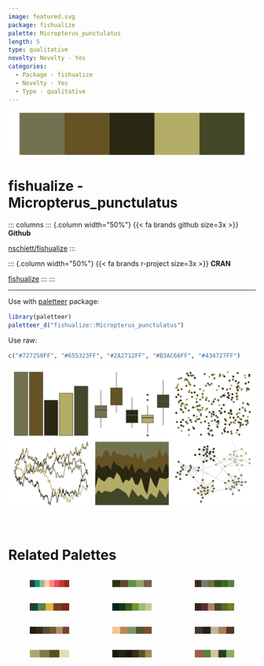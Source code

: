 ```yaml
---
image: featured.svg
package: fishualize
palette: Micropterus_punctulatus
length: 5
type: qualitative
novelty: Novelty - Yes
categories:
  - Package - fishualize
  - Novelty - Yes
  - Type - qualitative
---
```


![](featured.svg)

# fishualize - Micropterus_punctulatus 

::: columns
::: {.column width="50%"}
{{< fa brands github size=3x >}}
**Github**

[nschiett/fishualize](https://github.com/nschiett/fishualize)
:::

::: {.column width="50%"}
{{< fa brands r-project size=3x >}}
**CRAN**

[fishualize](https://CRAN.R-project.org/package=fishualize)
:::
:::

<hr> 

Use with [paletteer](https://emilhvitfeldt.github.io/paletteer/) package:

```r
library(paletteer)
paletteer_d("fishualize::Micropterus_punctulatus")
```

Use raw:

```r
c("#727250FF", "#655323FF", "#2A2712FF", "#B3AC66FF", "#434727FF")
``` 

![](examples.svg) 

<br>

# Related Palettes

<div class="list" style="display: grid; grid-template-columns: auto auto auto;"> <figure class="figure">
<a href="../../awtools/a_palette/"> <img src="../../awtools/a_palette/featured.svg" style="width: 100%;" class="figure-img"></a>
</figure> <figure class="figure">
<a href="../../calecopal/redwood1/"> <img src="../../calecopal/redwood1/featured.svg" style="width: 100%;" class="figure-img"></a>
</figure> <figure class="figure">
<a href="../../colRoz/c_australasiae/"> <img src="../../colRoz/c_australasiae/featured.svg" style="width: 100%;" class="figure-img"></a>
</figure> <figure class="figure">
<a href="../../lisa/ClaudeMonet/"> <img src="../../lisa/ClaudeMonet/featured.svg" style="width: 100%;" class="figure-img"></a>
</figure> <figure class="figure">
<a href="../../werpals/monet/"> <img src="../../werpals/monet/featured.svg" style="width: 100%;" class="figure-img"></a>
</figure> <figure class="figure">
<a href="../../colRoz/a_conica/"> <img src="../../colRoz/a_conica/featured.svg" style="width: 100%;" class="figure-img"></a>
</figure> <figure class="figure">
<a href="../../beyonce/X42/"> <img src="../../beyonce/X42/featured.svg" style="width: 100%;" class="figure-img"></a>
</figure> <figure class="figure">
<a href="../../calecopal/oak/"> <img src="../../calecopal/oak/featured.svg" style="width: 100%;" class="figure-img"></a>
</figure> <figure class="figure">
<a href="../../lisa/DiegoVelazquez/"> <img src="../../lisa/DiegoVelazquez/featured.svg" style="width: 100%;" class="figure-img"></a>
</figure> <figure class="figure">
<a href="../../palettetown/diglett/"> <img src="../../palettetown/diglett/featured.svg" style="width: 100%;" class="figure-img"></a>
</figure> <figure class="figure">
<a href="../../yarrr/evildead/"> <img src="../../yarrr/evildead/featured.svg" style="width: 100%;" class="figure-img"></a>
</figure> <figure class="figure">
<a href="../../calecopal/agriculture/"> <img src="../../calecopal/agriculture/featured.svg" style="width: 100%;" class="figure-img"></a>
</figure> 
</div>
